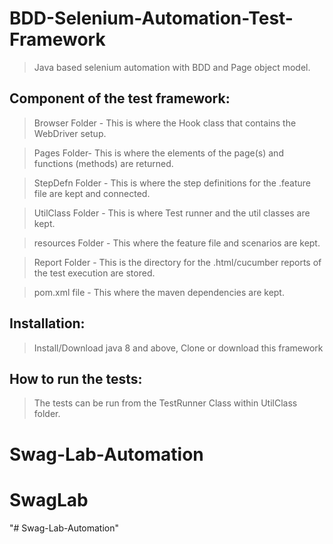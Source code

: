# BDD-Selenium-Automation-Test-Framework
> Java based selenium automation with BDD and Page object model.

## Component of the test framework:
> Browser Folder - This is where the Hook class that contains the WebDriver setup.

> Pages Folder- This is where the elements of the page(s) and functions (methods) are returned.

> StepDefn Folder - This is where the step definitions for the .feature file are kept and connected.

> UtilClass Folder - This is where Test runner and the util classes are kept.

> resources Folder - This where the feature file and scenarios are kept.

> Report Folder - This is the directory for the .html/cucumber reports of the test execution are stored.

> pom.xml file - This where the maven dependencies are kept.

## Installation:
> Install/Download java 8 and above, Clone or download this framework

## How to run the tests:
> The tests can be run from the TestRunner Class within UtilClass folder.

# Swag-Lab-Automation
# SwagLab
"# Swag-Lab-Automation" 
